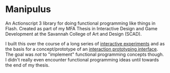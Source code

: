 # Manipulus

An Actionscript 3 library for doing functional programming like things in Flash. Created as part of my MFA Thesis in Interactive Design and Game Development at the Savannah College of Art and Design (SCAD).

I built this over the course of a long series of [interactive experiments](http://manipulus.net/#studies) and as the basis for a concept/prototype of an [interaction prototyping interface](http://manipulus.net/#application). The goal was _not_ to "implement" functional programming concepts though. I didn't really even encounter functional programming ideas until towards the end of my thesis. 
